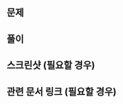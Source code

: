 ## 문제
<!-- 없음 -->

## 풀이
<!-- 없음 -->

## 스크린샷 (필요할 경우)
<!-- 없음 -->

## 관련 문서 링크 (필요할 경우)
<!-- 없음 -->
